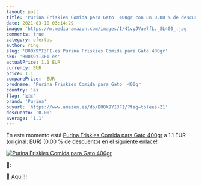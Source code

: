 ```yaml
---
layout: post
title: 'Purina Friskies Comida para Gato  400gr con un 0.00 % de descuento'
date: 2021-03-10 03:14:29
image: 'https://m.media-amazon.com/images/I/41vyJVae7fL._SL400_.jpg'
comments: true
category: ofertas
author: ring
slug: 'B00X9YI3FI-es Purina Friskies Comida para Gato 400gr'
sku: 'B00X9YI3FI-es'
actualPrice: 1.1 EUR
currency: EUR
price: 1.1
comparePrice:  EUR
prodname: 'Purina Friskies Comida para Gato  400gr'
country: 'es'
flag: '🇪🇸'
brand: 'Purina'
buyurl: 'https://www.amazon.es/dp/B00X9YI3FI/?tag=tolees-21'
descuento: '0.00'
average: '1.1'
---
```


En este momento está [Purina Friskies Comida para Gato  400gr](https://www.amazon.es/dp/B00X9YI3FI/?tag=tolees-21) a 1.1 EUR (original:  EUR) (0.00 %  de descuento) en el siguiente enlace!

[![Purina Friskies Comida para Gato  400gr](https://m.media-amazon.com/images/I/41vyJVae7fL._SL400_.jpg)](https://www.amazon.es/dp/B00X9YI3FI/?tag=tolees-21)

🔎:


[🛒 Aquí!!!](https://www.amazon.es/dp/B00X9YI3FI/?tag=tolees-21)
